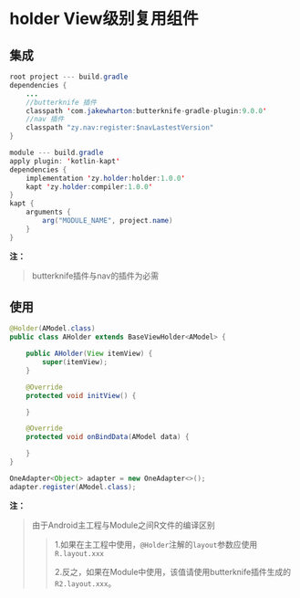 # holder View级别复用组件
## 集成

```java
root project --- build.gradle
dependencies {
	...
	//butterknife 插件
	classpath 'com.jakewharton:butterknife-gradle-plugin:9.0.0'
	//nav 插件
	classpath "zy.nav:register:$navLastestVersion"
}

module --- build.gradle
apply plugin: 'kotlin-kapt'
dependencies {
	implementation 'zy.holder:holder:1.0.0'
	kapt 'zy.holder:compiler:1.0.0'
}
kapt {
    arguments {
        arg("MODULE_NAME", project.name)
    }
}
```
**注：**
> butterknife插件与nav的插件为必需

##  使用
```java
@Holder(AModel.class)
public class AHolder extends BaseViewHolder<AModel> {

    public AHolder(View itemView) {
        super(itemView);
    }

    @Override
    protected void initView() {

    }

    @Override
    protected void onBindData(AModel data) {

    }
}

OneAdapter<Object> adapter = new OneAdapter<>();
adapter.register(AModel.class);
```
**注：**
> 由于Android主工程与Module之间R文件的编译区别
>> 1.如果在主工程中使用，`@Holder`注解的`layout`参数应使用`R.layout.xxx`
>> 
>> 2.反之，如果在Module中使用，该值请使用butterknife插件生成的`R2.layout.xxx`。